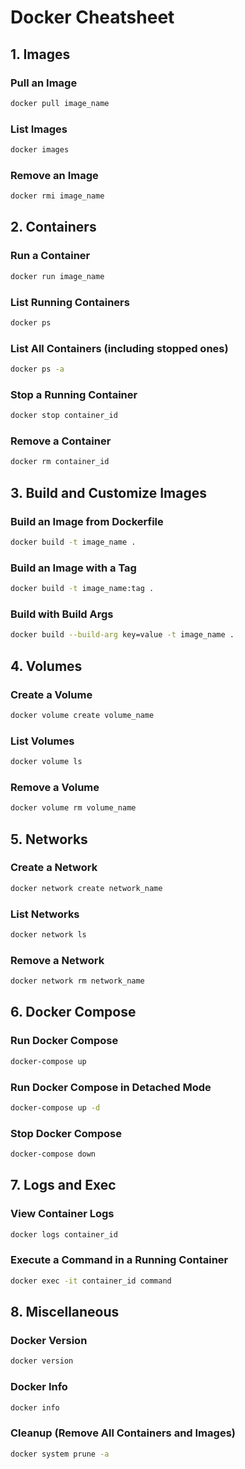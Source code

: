 # Docker Cheatsheet

## 1. **Images**

### Pull an Image
```bash
docker pull image_name
```

### List Images
```bash
docker images
```

### Remove an Image
```bash
docker rmi image_name
```

## 2. **Containers**

### Run a Container
```bash
docker run image_name
```

### List Running Containers
```bash
docker ps
```

### List All Containers (including stopped ones)
```bash
docker ps -a
```

### Stop a Running Container
```bash
docker stop container_id
```

### Remove a Container
```bash
docker rm container_id
```

## 3. **Build and Customize Images**

### Build an Image from Dockerfile
```bash
docker build -t image_name .
```

### Build an Image with a Tag
```bash
docker build -t image_name:tag .
```

### Build with Build Args
```bash
docker build --build-arg key=value -t image_name .
```

## 4. **Volumes**

### Create a Volume
```bash
docker volume create volume_name
```

### List Volumes
```bash
docker volume ls
```

### Remove a Volume
```bash
docker volume rm volume_name
```

## 5. **Networks**

### Create a Network
```bash
docker network create network_name
```

### List Networks
```bash
docker network ls
```

### Remove a Network
```bash
docker network rm network_name
```

## 6. **Docker Compose**

### Run Docker Compose
```bash
docker-compose up
```

### Run Docker Compose in Detached Mode
```bash
docker-compose up -d
```

### Stop Docker Compose
```bash
docker-compose down
```

## 7. **Logs and Exec**

### View Container Logs
```bash
docker logs container_id
```

### Execute a Command in a Running Container
```bash
docker exec -it container_id command
```

## 8. **Miscellaneous**

### Docker Version
```bash
docker version
```

### Docker Info
```bash
docker info
```

### Cleanup (Remove All Containers and Images)
```bash
docker system prune -a
```

